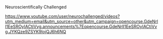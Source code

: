 Neuroscientifically Challenged

https://www.youtube.com/user/neurochallenged/videos?utm_medium=email&utm_source=other&utm_campaign=opencourse.GdeNrll1EeSROyIACtiVvg.announcements%7Eopencourse.GdeNrll1EeSROyIACtiVvg.JYKQze9ZSYK9lojQJ6h6NQ